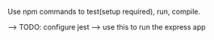 Use npm commands to test(setup required), run, compile.

<npm run test> --> TODO: configure jest
<npm run dev> --> use this to run the express app
